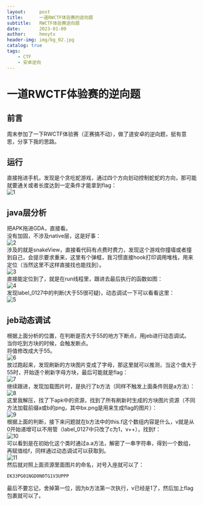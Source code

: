 ```yaml
---
layout:     post
title:      一道RWCTF体验赛的逆向题
subtitle:   RWCTF体验赛逆向题
date:       2023-01-09
author:     hmoytx
header-img: img/bg_02.jpg
catalog: true
tags:
    - CTF
    - 安卓逆向
---
```

#  一道RWCTF体验赛的逆向题

## 前言
周末参加了一下RWCTF体验赛（正赛搞不动），做了道安卓的逆向题，挺有意思，分享下我的思路。  

## 运行
直接拖进手机，发现是个贪吃蛇游戏，通过四个方向划动控制蛇蛇的方向，那可能就要通关或者长度达到一定条件才能拿到flag：       
![1](/img/230109_run.png)   


## java层分析
把APK拖进GDA，直接看。      
没有加固，不涉及native层，这是好事：    
![2](/img/230109_GDA.png)   
涉及的就是snakeView，直接看代码有点费时费力，发现这个游戏你撞墙或者撞到自己，会提示要求重来，这里有个弹框，我习惯直接hook打印调用堆栈，用来定位（当然这里不这样直接找也能找到）。    
![3](/img/230109_frida.png)   
直接能定位到了，就是在run线程里，跟进去最后执行的函数如图：  
![4](/img/230109_mainrun.png)   
发现label_0127中的判断(大于55很可疑)，动态调试一下可以看看这里：  
![5](/img/230109_label.png)  



## jeb动态调试
根据上面分析的位置，在判断是否大于55的地方下断点，用jeb进行动态调试。  
当你吃到方块的时候，会触发断点。  
将值修改成大于55。   
![6](/img/230109_jeb.png)   
放过跑起来，发现刷新的方块图片变成了字母，那这里就可以推测，当这个值大于55时，开始逐个刷新字母方块，最后可能就是flag：   
![7](/img/230109_K.png)      
继续跟进，发现加载图片时，是执行了b方法（同样不触发上面条件则是a方法）：  
![8](/img/230109_funb.png)      
这里我解压，找了下apk中的资源，找到了所有刷新时生成的方块图片资源（不同方法加载前缀a或b的png，其中bx.png是用来生成flag的图片）：   
![9](/img/230109_png.png)      
根据上面的判断，接下来问题就在b方法中的this.f这个数组内容是什么，v就是从0开始递增可以不用管（label_0127中只改了c为1，v++），找到f：    
![10](/img/230109_f.png)     
可以看到是在初始化这个类时通过a.a方法，解密了一串字符串，得到一个数组，再赋值给f，同样通过动态调试可以获取到。  
![11](/img/230109_farr.png)   
然后就对照上面资源里面图片的命名，对号入座就可以了：   
```
EK33PG01NGD0N0TG1V3UPPP
```
最后不要忘记，舍掉第一位，因为b方法第一次执行，v已经是1了，然后加上flag包裹就可以了。     


